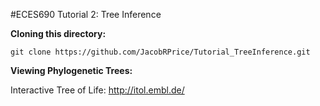 #ECES690 Tutorial 2: Tree Inference


**Cloning this directory:**

    git clone https://github.com/JacobRPrice/Tutorial_TreeInference.git




**Viewing Phylogenetic Trees:**

Interactive Tree of Life: http://itol.embl.de/


